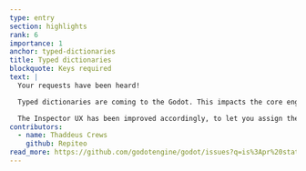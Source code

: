 ```yaml
---
type: entry
section: highlights
rank: 6
importance: 1
anchor: typed-dictionaries
title: Typed dictionaries
blockquote: Keys required
text: |
  Your requests have been heard!

  Typed dictionaries are coming to the Godot. This impacts the core engine, GDScript, and all other scripting languages when interfacing with Godot's Dictionary type.

  The Inspector UX has been improved accordingly, to let you assign the right keys and values directly in the editor.
contributors:
  - name: Thaddeus Crews
    github: Repiteo
read_more: https://github.com/godotengine/godot/issues?q=is%3Apr%20state%3Amerged%2078656%2070096%20
---
```

